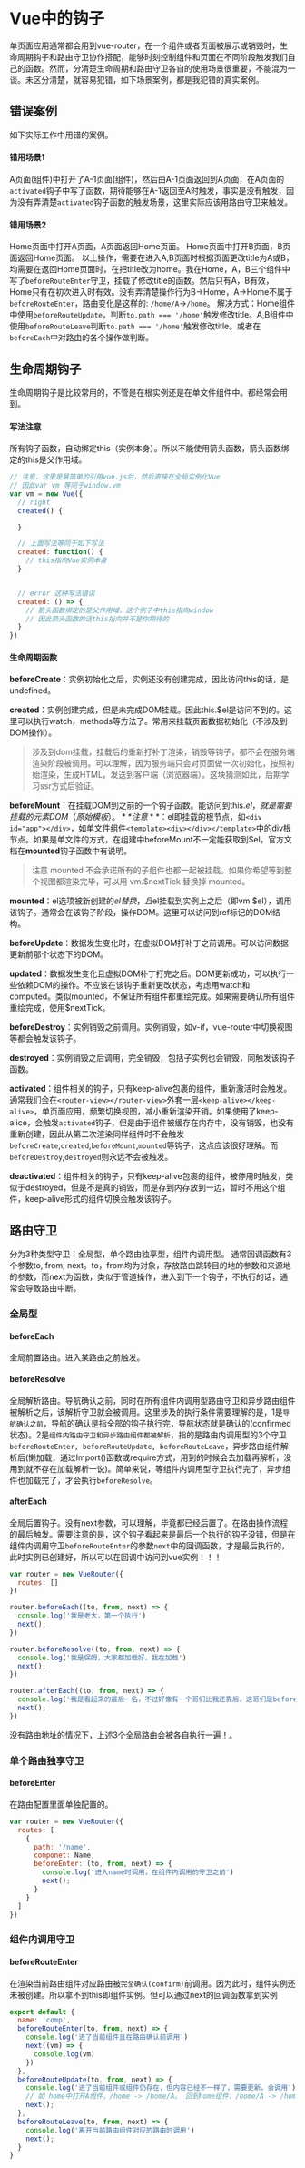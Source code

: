# Vue中的钩子
单页面应用通常都会用到vue-router，在一个组件或者页面被展示或销毁时，生命周期钩子和路由守卫协作搭配，能够时刻控制组件和页面在不同阶段触发我们自己的函数。然而，分清楚生命周期和路由守卫各自的使用场景很重要，不能混为一谈。未区分清楚，就容易犯错，如下场景案例，都是我犯错的真实案例。

## 错误案例
如下实际工作中用错的案例。

#### 错用场景1
A页面(组件)中打开了A-1页面(组件)，然后由A-1页面返回到A页面，在A页面的`activated`钩子中写了函数，期待能够在A-1返回至A时触发，事实是没有触发，因为没有弄清楚`activated`钩子函数的触发场景，这里实际应该用路由守卫来触发。

#### 错用场景2
Home页面中打开A页面，A页面返回Home页面。
Home页面中打开B页面，B页面返回Home页面。
以上操作，需要在进入A,B页面时根据页面更改title为A或B，均需要在返回Home页面时，在把title改为home。我在Home，A，B三个组件中写了`beforeRouteEnter`守卫，挂载了修改title的函数。然后只有A，B有效，Home只有在初次进入时有效。没有弄清楚操作行为B->Home，A->Home不属于`beforeRouteEnter`，路由变化是这样的: `/home/A`->`/home`。
解决方式：Home组件中使用`beforeRouteUpdate`，判断`to.path === '/home'`触发修改title。A,B组件中使用`beforeRouteLeave`判断`to.path === '/home'`触发修改title。或者在`beforeEach`中对路由的各个操作做判断。

## 生命周期钩子
生命周期钩子是比较常用的，不管是在根实例还是在单文件组件中。都经常会用到。

#### 写法注意
所有钩子函数，自动绑定this（实例本身）。所以不能使用箭头函数，箭头函数绑定的this是父作用域。
```js
// 注意，这里是最简单的引用vue.js后，然后直接在全局实例化Vue
// 因此var vm 等同于window.vm
var vm = new Vue({
  // right
  created() {

  }

  // 上面写法等同于如下写法
  created: function() {
    // this指向Vue实例本身
  }


  // error 这种写法错误
  created: () => {
    // 箭头函数绑定的是父作用域，这个例子中this指向window
    // 因此箭头函数的话this指向并不是你期待的
  }
})
```

#### 生命周期函数
**beforeCreate**：实例初始化之后，实例还没有创建完成，因此访问this的话，是undefined。

**created**：实例创建完成，但是未完成DOM挂载。因此this.$el是访问不到的。这里可以执行watch，methods等方法了。常用来挂载页面数据初始化（不涉及到DOM操作）。

> 涉及到dom挂载，挂载后的重新打补丁渲染，销毁等钩子，都不会在服务端渲染阶段被调用。可以理解，因为服务端只会对页面做一次初始化，按照初始渲染，生成HTML，发送到客户端（浏览器端）。这块猜测如此，后期学习ssr方式后验证。

**beforeMount**：在挂载DOM到之前的一个钩子函数。能访问到this.$el，就是需要挂载的元素DOM（原始模板）。**注意**：$el即挂载的根节点，如`<div id="app"></div>`，如单文件组件`<template><div></div></template>`中的div根节点。如果是单文件的方式，在组建中beforeMount不一定能获取到$el，官方文档在**mounted**钩子函数中有说明。

> 注意 mounted 不会承诺所有的子组件也都一起被挂载。如果你希望等到整个视图都渲染完毕，可以用 vm.$nextTick 替换掉 mounted。

**mounted**：el选项被新创建的$el替换，且$el挂载到实例上之后（即vm.$el），调用该钩子。通常会在该钩子阶段，操作DOM。这里可以访问到ref标记的DOM结构。

**beforeUpdate**：数据发生变化时，在虚拟DOM打补丁之前调用。可以访问数据更新前那个状态下的DOM。

**updated**：数据发生变化且虚拟DOM补丁打完之后。DOM更新成功，可以执行一些依赖DOM的操作。不应该在该钩子重新更改状态，考虑用watch和computed。类似mounted，不保证所有组件都重绘完成。如果需要确认所有组件重绘完成，使用$nextTick。

**beforeDestroy**：实例销毁之前调用。实例销毁，如v-if，vue-router中切换视图等都会触发该钩子。

**destroyed**：实例销毁之后调用，完全销毁，包括子实例也会销毁，同触发该钩子函数。

**activated**：组件相关的钩子，只有keep-alive包裹的组件，重新激活时会触发。通常我们会在`<router-view></router-view>`外套一层`<keep-alive></keep-alive>`，单页面应用，频繁切换视图，减小重新渲染开销。如果使用了keep-alice，会触发`activated`钩子，但是由于组件被缓存在内存中，没有销毁，也没有重新创建，因此从第二次渲染同样组件时不会触发`beforeCreate`,`created`,`beforeMount`,`mounted`等钩子，这点应该很好理解。而`beforeDestroy`,`destroyed`则永远不会被触发。

**deactivated**：组件相关的钩子，只有keep-alive包裹的组件，被停用时触发，类似于destroyed，但是不是真的销毁，而是存到内存放到一边，暂时不用这个组件，keep-alive形式的组件切换会触发该钩子。

## 路由守卫
分为3种类型守卫：全局型，单个路由独享型，组件内调用型。
通常回调函数有3个参数to, from, next。to，from均为对象，存放路由跳转目的地的参数和来源地的参数，而next为函数，类似于管道操作，进入到下一个钩子，不执行的话，通常会导致路由中断。

### 全局型
#### beforeEach
全局前置路由。进入某路由之前触发。

#### beforeResolve
全局解析路由。导航确认之前，同时在所有组件内调用型路由守卫和异步路由组件被解析之后，该解析守卫就会被调用。这里涉及的执行条件需要理解的是，1是`导航确认之前`，导航的确认是指全部的钩子执行完，导航状态就是确认的(confirmed状态)。2是`组件内路由守卫和异步路由组件都被解析`，指的是路由内调用型的3个守卫`beforeRouteEnter, beforeRouteUpdate, beforeRouteLeave`，异步路由组件解析后(懒加载，通过Import()函数或require方式，用到的时候会去加载再解析，没用到就不存在加载解析一说)。简单来说，等组件内调用型守卫执行完了，异步组件也加载完了，才会执行`beforeResolve`。

#### afterEach
全局后置钩子。没有next参数，可以理解，毕竟都已经后置了。在路由操作流程的最后触发。需要注意的是，这个钩子看起来是最后一个执行的钩子没错，但是在组件内调用守卫`beforeRouteEnter`的参数`next`中的回调函数，才是最后执行的，此时实例已创建好，所以可以在回调中访问到vue实例！！！

```js
var router = new VueRouter({
  routes: []
})

router.beforeEach((to, from, next) => {
  console.log('我是老大，第一个执行')
  next();
})

router.beforeResolve((to, from, next) => {
  console.log('我是保姆，大家都加载好，我在加载')
  next();
})

router.afterEach((to, from, next) => {
  console.log('我是看起来的最后一名，不过好像有一个哥们比我还靠后，这哥们是beforeRouteEnter的回调参数next')
  next();
})
```
没有路由地址的情况下，上述3个全局路由会被各自执行一遍！。

### 单个路由独享守卫
#### beforeEnter
在路由配置里面单独配置的。
```js
var router = new VueRouter({
  routes: [
    {
      path: '/name',
      componet: Name,
      beforeEnter: (to, from, next) => {
        console.log('进入name时调用，在组件内调用的守卫之前')
        next();
      }
    }
  ]
})
```


### 组件内调用守卫
#### beforeRouteEnter
在渲染当前路由组件对应路由被`完全确认(confirm)`前调用。因为此时，组件实例还未被创建。所以拿不到this即组件实例。但可以通过next的回调函数拿到实例
```js
export default {
  name: 'comp',
  beforeRouteEnter(to, from, next) => {
    console.log('进了当前组件且在路由确认前调用')
    next((vm) => {
      console.log(vm)
    })
  },
  beforeRouteUpdate(to, from, next) => {
    console.log('进了当前组件或组件仍存在，但内容已经不一样了，需要更新，会调用')
    // 如 home中打开A组件，/home -> /home/A。 回到home组件，/home/A -> /home
    next();
  },
  beforeRouteLeave(to, from, next) => {
    console.log('离开当前路由组件对应的路由时调用')
    next();
  }
}
```